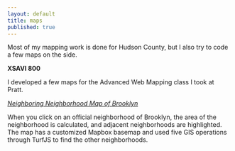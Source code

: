 ```yaml
---
layout: default
title: maps
published: true
---
```

Most of my mapping work is done for Hudson County, but I also try to code a few maps on the side.

**XSAVI 800**

I developed a few maps for the Advanced Web Mapping class I took at Pratt.

[_Neighboring Neighborhood Map of Brooklyn_](http://chrisroberts.nyc/xsavi800/ass4.html)

When you click on an official neighborhood of Brooklyn, the area of the neighborhood is calculated, and adjacent neighborhoods are highlighted. The map has a customized Mapbox basemap and used five GIS operations through TurfJS to find the other neighborhoods.
